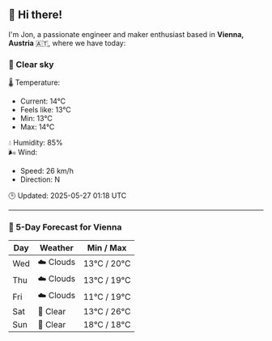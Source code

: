## 👋 Hi there!

I'm Jon, a passionate engineer and maker enthusiast based in **Vienna, Austria** 🇦🇹, where we have today:

### 🌙 Clear sky 

🌡️ Temperature: 
* Current: 14°C
* Feels like: 13°C
* Min: 13°C 
* Max: 14°C  

💧 Humidity: 85%  
🌬️ Wind: 
* Speed: 26 km/h 
* Direction: N  

🕒 Updated: 2025-05-27 01:18 UTC

---

### 📅 5-Day Forecast for Vienna

| Day | Weather | Min / Max |
|-----|---------|------------|
| Wed | ☁️ Clouds | 13°C / 20°C |
| Thu | ☁️ Clouds | 13°C / 19°C |
| Fri | ☁️ Clouds | 11°C / 19°C |
| Sat | 🌙 Clear | 13°C / 26°C |
| Sun | 🌙 Clear | 18°C / 18°C |

